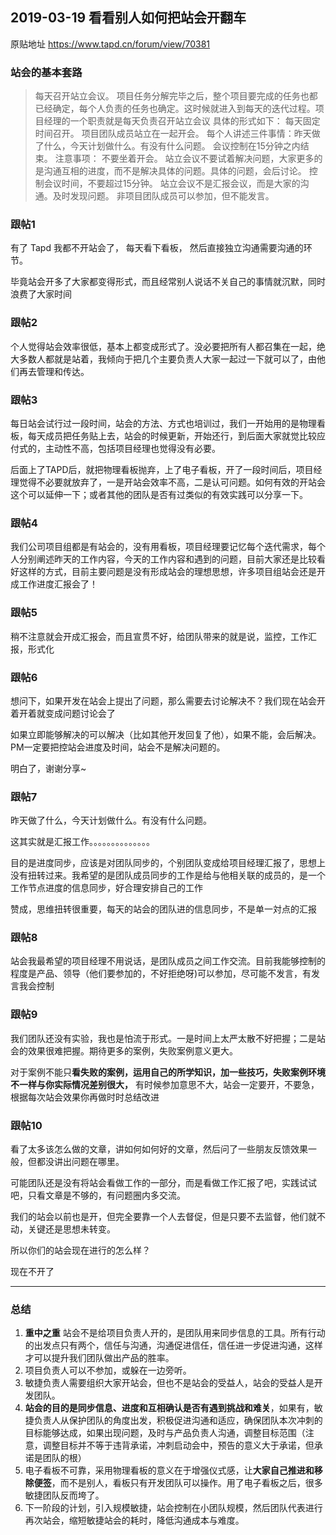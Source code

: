 ## 2019-03-19 看看别人如何把站会开翻车



原贴地址 https://www.tapd.cn/forum/view/70381



### 站会的基本套路

> 每天召开站立会议。
> 项目任务分解完毕之后，整个项目要完成的任务也都已经确定，每个人负责的任务也确定。这时候就进入到每天的迭代过程。项目经理的一个职责就是每天负责召开站立会议
> 具体的形式如下：
> 每天固定时间召开。
> 项目团队成员站立在一起开会。
> 每个人讲述三件事情：昨天做了什么，今天计划做什么。有没有什么问题。
> 会议控制在15分钟之内结束。
> 注意事项：
> 不要坐着开会。
> 站立会议不要试着解决问题，大家更多的是沟通互相的进度，而不是解决具体的问题。具体的问题，会后讨论。
> 控制会议时间，不要超过15分钟。
> 站立会议不是汇报会议，而是大家的沟通。及时发现问题。
> 非项目团队成员可以参加，但不能发言。



### 跟帖1

有了 Tapd 我都不开站会了， 每天看下看板， 然后直接独立沟通需要沟通的环节。

毕竟站会开多了大家都变得形式，而且经常别人说话不关自己的事情就沉默，同时浪费了大家时间

### 跟帖2

个人觉得站会效率很低，基本上都变成形式了。没必要把所有人都召集在一起，绝大多数人都就是站着，我倾向于把几个主要负责人大家一起过一下就可以了，由他们再去管理和传达。

### 跟帖3

每日站会试行过一段时间，站会的方法、方式也培训过，我们一开始用的是物理看板，每天成员把任务贴上去，站会的时候更新，开始还行，到后面大家就觉比较应付式的，主动性不高，包括项目经理也觉得没有必要。

后面上了TAPD后，就把物理看板抛弃，上了电子看板，开了一段时间后，项目经理觉得不必要就放弃了，一是开站会效率不高，二是认可问题。如何有效的开站会这个可以延伸一下；或者其他的团队是否有过类似的有效实践可以分享一下。

### 跟帖4

我们公司项目组都是有站会的，没有用看板，项目经理要记忆每个迭代需求，每个人分别阐述昨天的工作内容，今天的工作内容和遇到的问题，目前大家还是比较看好这样的方式，目前主要问题是没有形成站会的理想思想，许多项目组站会还是开成工作进度汇报会了！

### 跟帖5

稍不注意就会开成汇报会，而且宣贯不好，给团队带来的就是说，监控，工作汇报，形式化 

### 跟帖6

想问下，如果开发在站会上提出了问题，那么需要去讨论解决不？我们现在站会开着开着就变成问题讨论会了

如果立即能够解决的可以解决（比如其他开发回复了他），如果不能，会后解决。PM一定要把控站会进度及时间，站会不是解决问题的。

明白了，谢谢分享~

### 跟帖7 

昨天做了什么，今天计划做什么。有没有什么问题。

这其实就是汇报工作。。。。。。。。。。。。。。

​	目的是进度同步，应该是对团队同步的，个别团队变成给项目经理汇报了，思想上没有扭转过来。我希望的是团队成员同步的工作是给与他相关联的成员的，是一个工作节点进度的信息同步，好合理安排自己的工作 

​	赞成，思维扭转很重要，每天的站会的团队进的信息同步，不是单一対点的汇报

### 跟帖8

站会我最希望的项目经理不用说话，是团队成员之间工作交流。目前我能够控制的程度是产品、领导（他们要参加的，不好拒绝呀)可以参加，尽可能不发言，有发言我会控制

### 跟帖9

我们团队还没有实验，我也是怕流于形式。一是时间上太严太散不好把握；二是站会的效果很难把握。期待更多的案例，失败案例意义更大。

对于案例不能只**看失败的案例，运用自己的所学知识，加一些技巧，失败案例环境不一样与你实际情况差别很大，** 有时候参加意思不大，站会一定要开，不要急，根据每次站会效果你再做时时总结改进

### 跟帖10

看了太多该怎么做的文章，讲如何如何好的文章，然后问了一些朋友反馈效果一般，但都没讲出问题在哪里。

可能团队还是没有将站会看做工作的一部分，而是看做工作汇报了吧，实践试试吧，只看文章是不够的，有问题圈内多交流。 

我们的站会以前也是开，但完全要靠一个人去督促，但是只要不去监督，他们就不动，关键还是思想未转变。

所以你们的站会现在进行的怎么样？ 

现在不开了

---

### 总结

1. **重中之重** 站会不是给项目负责人开的，是团队用来同步信息的工具。所有行动的出发点只有两个，信任与沟通，沟通促进信任，信任进一步促进沟通，这样才可以提升我们团队做出产品的胜率。
2. 项目负责人可以不参加，或躲在一边旁听。
3. 敏捷负责人需要组织大家开站会，但也不是站会的受益人，站会的受益人是开发团队。
4. **站会的目的是同步信息、进度和互相确认是否有遇到挑战和难关**，如果有，敏捷负责人从保护团队的角度出发，积极促进沟通和适应，确保团队本次冲刺的目标能够达成，如果出现问题，及时与产品负责人沟通，调整目标范围（注意，调整目标并不等于违背承诺，冲刺启动会中，预告的意义大于承诺，但承诺是团队的根）
4. 电子看板不可靠，采用物理看板的意义在于增强仪式感，让**大家自己推进和移除便签**，而不是别人，看板只有开发团队可以操作。用了电子看板之后，很多敏捷团队反而垮了。
5. 下一阶段的计划，引入规模敏捷，站会控制在小团队规模，然后团队代表进行再次站会，缩短敏捷站会的耗时，降低沟通成本与难度。